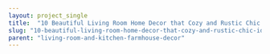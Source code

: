 ```yaml
---
layout: project_single
title:  "10 Beautiful Living Room Home Decor that Cozy and Rustic Chic Ideas"
slug: "10-beautiful-living-room-home-decor-that-cozy-and-rustic-chic-ideas"
parent: "living-room-and-kitchen-farmhouse-decor"
---
```

 